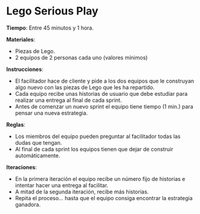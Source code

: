Lego Serious Play
======
**Tiempo**: Entre 45 minutos y 1 hora.

**Materiales**:
* Piezas de Lego.
* 2 equipos de 2 personas cada uno (valores mínimos)

**Instrucciones**:
* El facilitador hace de cliente y pide a los dos equipos que le construyan algo nuevo con las piezas de Lego que les ha repartido.
* Cada equipo recibe unas historias de usuario que debe estudiar para realizar una entrega al final de cada sprint.
* Antes de comenzar un nuevo sprint el equipo tiene tiempo (1 min.) para pensar una nueva estrategia.

**Reglas**:
* Los miembros del equipo pueden preguntar al facilitador todas las dudas que tengan.
* Al final de cada sprint los equipos tienen que dejar de construir automáticamente.

**Iteraciones**:
* En la primera iteración el equipo recibe un número fijo de historias e intentar hacer una entrega al facilitar.
* A mitad de la segunda iteración, recibe más historias.
* Repita el proceso... hasta que el equipo consiga encontrar la estrategia ganadora. 
